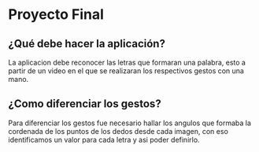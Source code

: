 # Proyecto Final
## ¿Qué debe hacer la aplicación?
La aplicacion debe reconocer las letras que formaran una palabra, esto a partir  de un video en el que se realizaran los respectivos gestos con una mano.
##  ¿Como diferenciar los gestos?
Para diferenciar los gestos fue necesario hallar los angulos que formaba la cordenada de los puntos de los dedos desde cada imagen, con eso identificamos un valor para cada letra y asi poder definirlo. 
